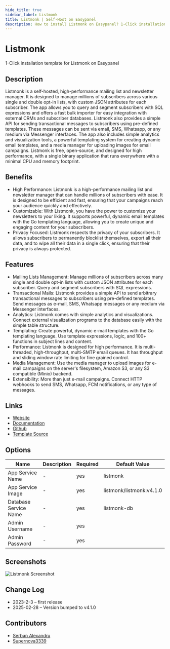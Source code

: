 ```yaml
---
hide_title: true
sidebar_label: Listmonk
title: Listmonk | Self-Host on Easypanel
description: How to install Listmonk on Easypanel? 1-Click installation template for Listmonk on Easypanel
---
```


<!-- generated -->

# Listmonk

1-Click installation template for Listmonk on Easypanel

## Description

Listmonk is a self-hosted, high-performance mailing list and newsletter manager. It is designed to manage millions of subscribers across various single and double opt-in lists, with custom JSON attributes for each subscriber. The app allows you to query and segment subscribers with SQL expressions and offers a fast bulk importer for easy integration with external CRMs and subscriber databases. Listmonk also provides a simple API for sending transactional messages to subscribers using pre-defined templates. These messages can be sent via email, SMS, Whatsapp, or any medium via Messenger interfaces. The app also includes simple analytics and visualization tools, a powerful templating system for creating dynamic email templates, and a media manager for uploading images for email campaigns. Listmonk is free, open-source, and designed for high performance, with a single binary application that runs everywhere with a minimal CPU and memory footprint.

## Benefits

- High Performance: Listmonk is a high-performance mailing list and newsletter manager that can handle millions of subscribers with ease. It is designed to be efficient and fast, ensuring that your campaigns reach your audience quickly and effectively.
- Customizable: With Listmonk, you have the power to customize your newsletters to your liking. It supports powerful, dynamic email templates with the Go templating language, allowing you to create unique and engaging content for your subscribers.
- Privacy Focused: Listmonk respects the privacy of your subscribers. It allows subscribers to permanently blocklist themselves, export all their data, and to wipe all their data in a single click, ensuring that their privacy is always protected.

## Features

- Mailing Lists Management: Manage millions of subscribers across many single and double opt-in lists with custom JSON attributes for each subscriber. Query and segment subscribers with SQL expressions.
- Transactional Mails: Listmonk provides a simple API to send arbitrary transactional messages to subscribers using pre-defined templates. Send messages as e-mail, SMS, Whatsapp messages or any medium via Messenger interfaces.
- Analytics: Listmonk comes with simple analytics and visualizations. Connect external visualization programs to the database easily with the simple table structure.
- Templating: Create powerful, dynamic e-mail templates with the Go templating language. Use template expressions, logic, and 100+ functions in subject lines and content.
- Performance: Listmonk is designed for high performance. It is multi-threaded, high-throughput, multi-SMTP email queues. It has throughput and sliding window rate limiting for fine grained control.
- Media Management: Use the media manager to upload images for e-mail campaigns on the server's filesystem, Amazon S3, or any S3 compatible (Minio) backend.
- Extensibility: More than just e-mail campaigns. Connect HTTP webhooks to send SMS, Whatsapp, FCM notifications, or any type of messages.

## Links

- [Website](https://listmonk.app/)
- [Documentation](https://listmonk.app/docs/)
- [Github](https://github.com/knadh/listmonk)
- [Template Source](https://github.com/easypanel-io/templates/tree/main/templates/listmonk)

## Options

Name | Description | Required | Default Value
-|-|-|-
App Service Name | - | yes | listmonk
App Service Image | - | yes | listmonk/listmonk:v4.1.0
Database Service Name | - | yes | listmonk-db
Admin Username | - | yes | 
Admin Password | - | yes | 

## Screenshots

![Listmonk Screenshot](./assets/screenshot.png)

## Change Log

- 2023-2-3 – first release
- 2025-02-28 – Version bumped to v4.1.0

## Contributors

- [Serban Alexandru](https://github.com/serban-alexandru)
- [Supernova3339](https://github.com/supernova3339)
